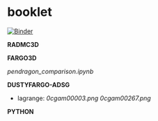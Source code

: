# booklet

[![Binder](https://mybinder.org/badge_logo.svg)](https://mybinder.org/v2/gh/volodia99/booklet/master)

**RADMC3D**

**FARGO3D** 

*pendragon_comparison.ipynb*

**DUSTYFARGO-ADSG** 
- lagrange: 
*0cgam00003.png* 
*0cgam00267.png* 

**PYTHON**
